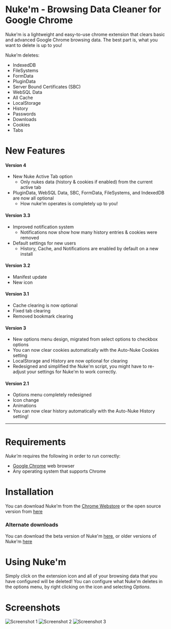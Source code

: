 # Nuke'm - Browsing Data Cleaner for Google Chrome
Nuke'm is a lightweight and easy-to-use chrome extension that clears basic and advanced Google Chrome browsing data. The best part is, what you want to delete is up to you!

Nuke'm deletes:
  - IndexedDB
  - FileSystems
  - FormData
  - PluginData
  - Server Bound Certificates (SBC)
  - WebSQL Data
  - All Cache 
  - LocalStorage
  - History
  - Passwords 
  - Downloads
  - Cookies
  - Tabs

# New Features
#### Version 4
  - New Nuke Active Tab option
    - Only nukes data (history & cookies if enabled) from the current active tab
  - PluginData, WebSQL Data, SBC, FormData, FileSystems, and IndexedDB are now all optional
    - How nuke'm operates is completely up to you!
    
#### Version 3.3
  - Improved notification system
    - Notifications now show how many history entries & cookies were removed
  - Default settings for new users
    - History, Cache, and Notifications are enabled by default on a new install

#### Version 3.2
  - Manifest update
  - New icon

#### Version 3.1
  - Cache clearing is now optional
  - Fixed tab clearing
  - Removed bookmark clearing
  
#### Version 3
  - New options menu design, migrated from select options to checkbox options
  - You can now clear cookies automatically with the Auto-Nuke Cookies setting
  - LocalStorage and History are now optional for clearing
  - Redesigned and simplified the Nuke'm script, you might have to re-adjust your settings for Nuke'm to work correctly.
#### Version 2.1
  - Options menu completely redesigned
  - Icon change
  - Animations
 - You can now clear history automatically with the Auto-Nuke History setting!

---

# Requirements

*Nuke'm* requires the following in order to run correctly:

* [Google Chrome] web browser
* Any operating system that supports Chrome

# Installation
You can download Nuke'm from the [Chrome Webstore][weblink] or the open source version from [here][gitlink]
### Alternate downloads
You can download the beta version of Nuke'm [here][beta], or older versions of Nuke'm [here][old]

# Using Nuke'm

Simply click on the extension icon and all of your browsing data that you have configured will be deleted!
You can configure what Nuke'm deletes in the options menu, by right clicking on the icon and selecting *Options*.

# Screenshots
![Screenshot 1](https://lh3.googleusercontent.com/W6gwPWZQj8_DaxWyr6F2a4otovK3XWzWrGjQjLwg3_HY0KXqFUY5de67H2LU9kucbRR2fuvk3w=w640-h400-e365)
![Screenshot 2](https://lh3.googleusercontent.com/fM2bf9va3Wo6B48DDPjgxd0DO1gLlJGefvkonxJj4kaOaffS65ycMH3tuvjwjlsSjL9FR7ghX3E=w640-h400-e365)
![Screenshot 3](https://lh3.googleusercontent.com/xIgPDbFOaEgQNbT6691xoSwYfNw6u6rfdQJJsR7UtKNvVK7CqV8yinuMvVCORI8mvaWwutA6og=w640-h400-e365)
 


   [Google Chrome]: <https://www.google.com/chrome/>
   [gitlink]: <https://github.com/192000/nukem/archive/master.zip>
   [weblink]: <https://chrome.google.com/webstore/detail/nukem-browsing-data-clean/enfegiojkdinjbgodgigkimlgacpbene>
   [old]: <https://github.com/192000/nukem/tree/olderversions>
   [beta]:<https://github.com/192000/nukem/tree/betaversion>
